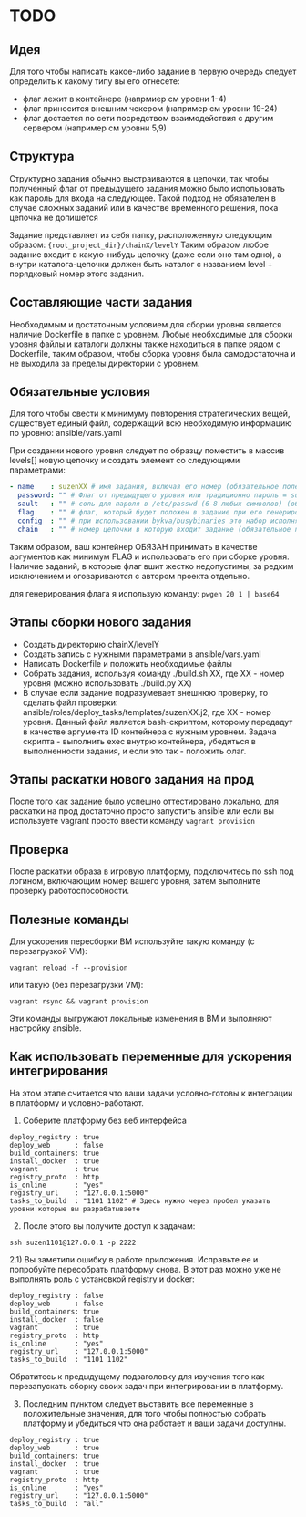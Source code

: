 # TODO

## Идея

Для того чтобы написать какое-либо задание в первую очередь следует определить к какому типу вы его отнесете:
* флаг лежит в контейнере (напрмиер см уровни 1-4)
* флаг приносится внешним чекером (например см уровни 19-24)
* флаг достается по сети посредством взаимодействия с другим сервером (например см уровни 5,9)

## Структура

Структурно задания обычно выстраиваются в цепочки, так чтобы полученный флаг от предыдущего задания
можно было использовать как пароль для входа на следующее. Такой подход не обязателен в случае сложных заданий или
в качестве временного решения, пока цепочка не допишется

Задание представляет из себя папку, расположенную следующим образом:
```{root_project_dir}/chainX/levelY```
Таким образом любое задание входит в какую-нибудь цепочку (даже если оно там одно), а внутри каталога-цепочки должен быть
каталог с названием level + порядковый номер этого задания.

## Составляющие части задания

Необходимым и достаточным условием для сборки уровня является наличие Dockerfile в папке с уровнем.
Любые необходимые для сборки уровня файлы и каталоги должны также находиться в папке рядом с Dockerfile,
таким образом, чтобы сборка уровня была самодостаточна и не выходила за пределы директории с уровнем.

## Обязательные условия

Для того чтобы свести к минимуму повторения стратегических вещей, существует единый файл, содержащий
всю необходимую информацию по уровню: ansible/vars.yaml

При создании нового уровня следует по образцу поместить в массив levels[] новую цепочку
и создать элемент со следующими параметрами:
```yaml
- name    : suzenXX # имя задания, включая его номер (обязательное поле)
  password: "" # Флаг от предыдущего уровня или традиционно пароль = suzenXX, где XX - номер первого задания в цепочке (обязательное поле)
  sault   : "" # соль для пароля в /etc/passwd (6-8 любых символов) (обязательное поле)
  flag    : "" # флаг, который будет положен в задание при его генерировании (обязательное поле)
  config  : "" # при использовании bykva/busybinaries это набор исполняемых файлов, оставляемых после сборки задания.
  chain   : "" # номер цепочки в которую входит задание (обязательное поле)
```

Таким образом, ваш контейнер ОБЯЗАН принимать в качестве аргументов как минимум FLAG и использовать его при сборке уровня.
Наличие заданий, в которые флаг вшит жестко недопустимы, за редким исключением и оговариваются с автором проекта отдельно.

для генерирования флага я использую команду:
```pwgen 20 1 | base64```

## Этапы сборки нового задания

* Создать директорию chainX/levelY
* Создать запись с нужными параметрами в ansible/vars.yaml
* Написать Dockerfile и положить необходимые файлы
* Собрать задания, используя команду ./build.sh XX, где XX - номер уровня (можно использовать
  ./build.py XX)
* В случае если задание подразумевает внешнюю проверку, то сделать файл проверки:
  ansible/roles/deploy_tasks/templates/suzenXX.j2, где ХХ - номер уровня.
  Данный файл является bash-скриптом, которому передадут в качестве аргумента ID контейнера с нужным уровнем.
  Задача скрипта - выполнить exec внутрю контейнера, убедиться в выполненности задания, и если это так - положить флаг.

## Этапы раскатки нового задания на прод

После того как задание было успешно оттестировано локально, для раскатки на прод достаточно просто запустить ansible или
если вы используете vagrant просто ввести команду ```vagrant provision```

## Проверка

После раскатки образа в игровую платформу, подключитесь по ssh под логином, включающим номер вашего уровня,
затем выполните проверку работоспособности.


## Полезные команды

Для ускорения пересборки ВМ используйте такую команду (с перезагрузкой VM):
```text
vagrant reload -f --provision
```
или такую (без перезагрузки VM):
```text
vagrant rsync && vagrant provision
```
Эти команды выгружают локальные изменения в ВМ и выполняют настройку ansible.

## Как использовать переменные для ускорения интегрирования

На этом этапе считается что ваши задачи условно-готовы к интеграции в платформу и условно-работают.

1) Соберите платформу без веб интерфейса
```text
deploy_registry : true
deploy_web      : false
build_containers: true
install_docker  : true
vagrant         : true
registry_proto  : http
is_online       : "yes"
registry_url    : "127.0.0.1:5000"
tasks_to_build  : "1101 1102" # Здесь нужно через пробел указать уровни которые вы разрабатываете
```
2) После этого вы получите доступ к задачам:
```text
ssh suzen1101@127.0.0.1 -p 2222
```

2.1) Вы заметили ошибку в работе приложения. Исправьте ее и попробуйте пересобрать платформу снова.
В этот раз можно уже не выполнять роль с установкой registry и docker:
```text
deploy_registry : false
deploy_web      : false
build_containers: true
install_docker  : false
vagrant         : true
registry_proto  : http
is_online       : "yes"
registry_url    : "127.0.0.1:5000"
tasks_to_build  : "1101 1102"
```

Обратитесь к предыдущему подзаголовку для изучения того как перезапускать сборку своих задач при
интегрировании в платформу.

3) Последним пунктом следует выставить все переменные в положительные значения, для того чтобы полностью
собрать платформу и убедиться что она работает и ваши задачи доступны.
```text
deploy_registry : true
deploy_web      : true
build_containers: true
install_docker  : true
vagrant         : true
registry_proto  : http
is_online       : "yes"
registry_url    : "127.0.0.1:5000"
tasks_to_build  : "all"
```
